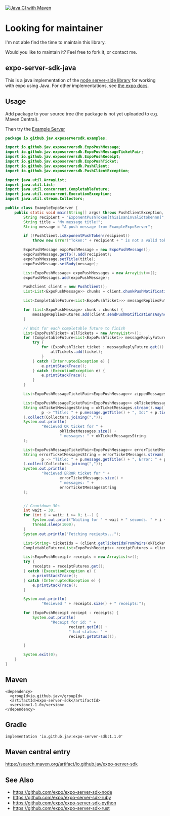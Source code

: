 [![Java CI with Maven](https://github.com/rowi1de/expo-server-sdk-java/actions/workflows/maven.yml/badge.svg)](https://github.com/rowi1de/expo-server-sdk-java/actions/workflows/maven.yml)


# Looking for maintainer
I'm not able find the time to maintain this library.

Would you like to maintain it?
Feel free to fork it, or contact me.

## expo-server-sdk-java
This is a java implementation of the [node server-side library](https://github.com/expo/expo-server-sdk-node) for working with expo using Java.
For other implementations, see [the expo docs](https://docs.expo.io/versions/latest/guides/push-notifications/#2-call-expos-push-api-with-the).


## Usage
Add package to your source tree (the package is not yet uploaded to e.g. Maven Central).

Then try the [Example Server](https://github.com/jav/expo-server-sdk-java/blob/master/src/java/io/github/jav/exposerversdk/example/ExampleExpoServer.java)
```java
package io.github.jav.exposerversdk.examples;

import io.github.jav.exposerversdk.ExpoPushMessage;
import io.github.jav.exposerversdk.ExpoPushMessageTicketPair;
import io.github.jav.exposerversdk.ExpoPushReceipt;
import io.github.jav.exposerversdk.ExpoPushTicket;
import io.github.jav.exposerversdk.PushClient;
import io.github.jav.exposerversdk.PushClientException;

import java.util.ArrayList;
import java.util.List;
import java.util.concurrent.CompletableFuture;
import java.util.concurrent.ExecutionException;
import java.util.stream.Collectors;

public class ExampleExpoServer {
    public static void main(String[] args) throws PushClientException, InterruptedException {
        String recipient = "ExponentPushToken[thisisaninvalidtokennn]"; // To test, you must replace the recipient with a valid token!
        String title = "My message title!";
        String message = "A push message from ExampleExpoServer";

        if (!PushClient.isExponentPushToken(recipient))
            throw new Error("Token:" + recipient + " is not a valid token.");

        ExpoPushMessage expoPushMessage = new ExpoPushMessage();
        expoPushMessage.getTo().add(recipient);
        expoPushMessage.setTitle(title);
        expoPushMessage.setBody(message);

        List<ExpoPushMessage> expoPushMessages = new ArrayList<>();
        expoPushMessages.add(expoPushMessage);

        PushClient client = new PushClient();
        List<List<ExpoPushMessage>> chunks = client.chunkPushNotifications(expoPushMessages);

        List<CompletableFuture<List<ExpoPushTicket>>> messageRepliesFutures = new ArrayList<>();

        for (List<ExpoPushMessage> chunk : chunks) {
            messageRepliesFutures.add(client.sendPushNotificationsAsync(chunk));
        }

        // Wait for each completable future to finish
        List<ExpoPushTicket> allTickets = new ArrayList<>();
        for (CompletableFuture<List<ExpoPushTicket>> messageReplyFuture : messageRepliesFutures) {
            try {
                for (ExpoPushTicket ticket : messageReplyFuture.get()) {
                    allTickets.add(ticket);
                }
            } catch (InterruptedException e) {
                e.printStackTrace();
            } catch (ExecutionException e) {
                e.printStackTrace();
            }
        }

        List<ExpoPushMessageTicketPair<ExpoPushMessage>> zippedMessagesTickets = client.zipMessagesTickets(expoPushMessages, allTickets);

        List<ExpoPushMessageTicketPair<ExpoPushMessage>> okTicketMessages = client.filterAllSuccessfulMessages(zippedMessagesTickets);
        String okTicketMessagesString = okTicketMessages.stream().map(
                p -> "Title: " + p.message.getTitle() + ", Id:" + p.ticket.getId()
        ).collect(Collectors.joining(","));
        System.out.println(
                "Recieved OK ticket for " +
                        okTicketMessages.size() +
                        " messages: " + okTicketMessagesString
        );

        List<ExpoPushMessageTicketPair<ExpoPushMessage>> errorTicketMessages = client.filterAllMessagesWithError(zippedMessagesTickets);
        String errorTicketMessagesString = errorTicketMessages.stream().map(
                p -> "Title: " + p.message.getTitle() + ", Error: " + p.ticket.getDetails().getError()
        ).collect(Collectors.joining(","));
        System.out.println(
                "Recieved ERROR ticket for " +
                        errorTicketMessages.size() +
                        " messages: " +
                        errorTicketMessagesString
        );


        // Countdown 30s
        int wait = 30;
        for (int i = wait; i >= 0; i--) {
            System.out.print("Waiting for " + wait + " seconds. " + i + "s\r");
            Thread.sleep(1000);
        }
        System.out.println("Fetching reciepts...");

        List<String> ticketIds = (client.getTicketIdsFromPairs(okTicketMessages));
        CompletableFuture<List<ExpoPushReceipt>> receiptFutures = client.getPushNotificationReceiptsAsync(ticketIds);

        List<ExpoPushReceipt> receipts = new ArrayList<>();
        try {
            receipts = receiptFutures.get();
        } catch (ExecutionException e) {
            e.printStackTrace();
        } catch (InterruptedException e) {
            e.printStackTrace();
        }

        System.out.println(
                "Recieved " + receipts.size() + " receipts:");

        for (ExpoPushReceipt reciept : receipts) {
            System.out.println(
                    "Receipt for id: " +
                            reciept.getId() +
                            " had status: " +
                            reciept.getStatus());

        }

        System.exit(0);
    }
}
```

## Maven
```
<dependency>
  <groupId>io.github.jav</groupId>
  <artifactId>expo-server-sdk</artifactId>
  <version>1.1.0</version>
</dependency>
```
## Gradle
`implementation 'io.github.jav:expo-server-sdk:1.1.0'`

## Maven central entry
https://search.maven.org/artifact/io.github.jav/expo-server-sdk

## See Also

  * https://github.com/expo/expo-server-sdk-node
  * https://github.com/expo/expo-server-sdk-ruby
  * https://github.com/expo/expo-server-sdk-python
  * https://github.com/expo/expo-server-sdk-rust
